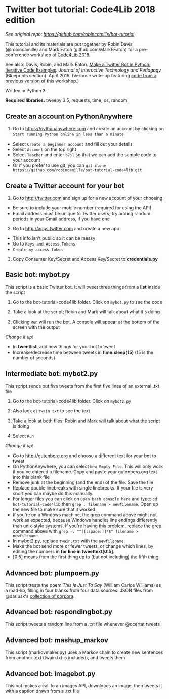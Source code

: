 # Twitter bot tutorial: Code4Lib 2018 edition

*See original repo: https://github.com/robincamille/bot-tutorial*

This tutorial and its materials are put together by Robin Davis (@robincamille) and Mark Eaton (github.com/MarkEEaton) for a pre-conference workshop at [Code4Lib 2018](http://2018.code4lib.org/). 

See also: Davis, Robin, and Mark Eaton. [Make a Twitter Bot in Python: Iterative Code Examples](http://jitp.commons.gc.cuny.edu/make-a-twitter-bot-in-python-iterative-code-examples/). *Journal of Interactive Technology and Pedagogy* (Blueprints section).  April 2016. (Verbose write-up featuring [code from a previous version](https://github.com/robincamille/bot-tutorial) of this workshop.)

Written in Python 3.

**Required libraries:** tweepy 3.5, requests, time, os, random

## Create an account on PythonAnywhere

1. Go to https://pythonanywhere.com and create an account by clicking on `Start running Python online in less than a minute`
 - Select `Create a beginner account` and fill out your details
 - Select `Account` on the top right
 - Select `Teacher` and enter `b7jl` so that we can add the sample code to your account
 - Or if you prefer to use git, you can `git clone https://github.com/robincamille/bot-tutorial-code4lib.git`

## Create a Twitter account for your bot

1. Go to http://twitter.com and sign up for a new account of your choosing
 - Be sure to include your mobile number (required for using the API) 
 - Email address must be unique to Twitter users; try adding random periods in your Gmail address, if you have one

2. Go to http://apps.twitter.com and create a new app
 - This info isn't public so it can be messy 
 - Go to `Keys and Access Tokens`
 - `Create my access token`

3. Copy Consumer Key/Secret and Access Key/Secret to **credentials.py**

## Basic bot: mybot.py

This script is a basic Twitter bot. It will tweet three things from a **list** inside the script

1. Go to the bot-tutorial-code4lib folder. Click on `mybot.py` to see the code

2. Take a look at the script; Robin and Mark will talk about what it's doing

3. Clicking `Run` will run the bot. A console will appear at the bottom of the screen with the output

*Change it up!*
- In **tweetlist**, add new things for your bot to tweet
- Increase/decrease time between tweets in **time.sleep(15)** (15 is the number of seconds) 

## Intermediate bot: mybot2.py

This script sends out five tweets from the first five lines of an external .txt file

1. Go to the bot-tutorial-code4lib folder. Click on `mybot2.py`

2. Also look at `twain.txt` to see the text

3. Take a look at both files; Robin and Mark will talk about what the script is doing

4. Select `Run`

*Change it up!*
 - Go to http://gutenberg.org and choose a different text for your bot to tweet
 - On PythonAnywhere, you can select `New Empty File`. This will only work if you've entered a filename. Copy and paste your gutenberg.org text into this blank file
 - Remove junk at the beginning (and the end) of the file. Save the file
 - Replace double linebreaks with single linebreaks. If your file is very short you can maybe do this manually.
 - For longer files you can click on `Open bash console here` and type: `cd bot-tutorial-code4lib` then `grep . filename > newfilename`. Open up the new file to make sure that it worked.
 - If you're on a Windows machine, the grep command above might not work as expected, because Windows handles line endings differently than unix-style systems. If you're having this problem, replace the grep command above with `grep -v "^[[:space:]]*$" filename > newfilename`
 - In mybot2.py, replace `twain.txt` with the `newfilename` 
- Make the bot send more or fewer tweets, or change which lines, by editing the numbers in **for line in tweettext[0:5]**. 
 - [0:5] means from the first thing up to (but not including) the fifth thing
 
## Advanced bot: plumpoem.py

This script treats the poem *This Is Just To Say* (William Carlos Williams) as a mad-lib, filling in four blanks from four data sources: JSON files from @dariusk's [collection of corpora](https://github.com/dariusk/corpora). 

## Advanced bot: respondingbot.py

This script tweets a random line from a .txt file whenever @ocertat tweets


## Advanced bot: mashup_markov

This script (markovmaker.py) uses a Markov chain to create new sentences from another text (twain.txt is included), and tweets them


## Advanced bot: imagebot.py

This bot makes a call to an images API, downloads an image, then tweets it with a caption drawn from a .txt file
